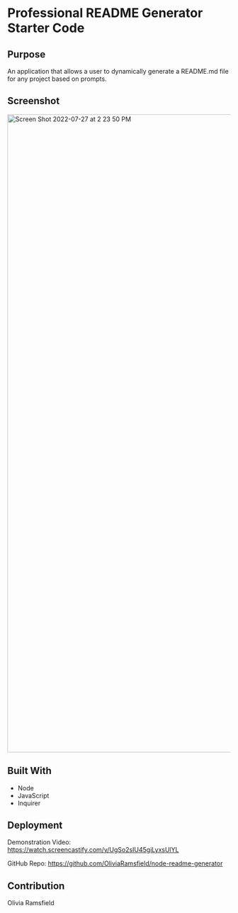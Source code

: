 # Professional README Generator Starter Code

## Purpose

An application that allows a user to dynamically generate a README.md file for any project based on prompts.

## Screenshot

<img width="1440" alt="Screen Shot 2022-07-27 at 2 23 50 PM" src="https://user-images.githubusercontent.com/105067386/181355315-4e8ffd07-cc4d-4809-a150-46d3372cf48f.png">

## Built With

- Node
- JavaScript
- Inquirer

## Deployment

Demonstration Video: https://watch.screencastify.com/v/UgSo2sIU45giLyxsUlYL

GitHub Repo: https://github.com/OliviaRamsfield/node-readme-generator

## Contribution

Olivia Ramsfield
